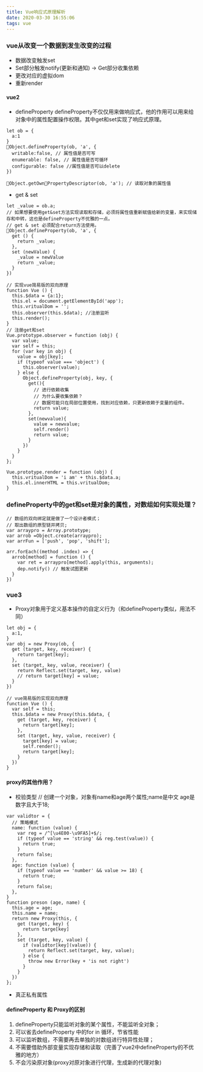 ```yaml
---
title: Vue响应式原理解析
date: 2020-03-30 16:55:06
tags: vue
---
```

### vue从改变一个数据到发生改变的过程
* 数据改变触发set
* Set部分触发notify(更新和通知) -> Get部分收集依赖
* 更改对应的虚拟dom
* 重新render
#### vue2
* defineProperty
defineProperty不仅仅用来做响应式，他的作用可以用来给对象中的属性配置操作权限。其中get和set实现了响应式原理。

```
let ob = {
  a:1
}
Object.defineProperty(ob, 'a', {
  writable:false, // 属性值是否可写
  enumerable: false, // 属性值是否可循环
  configurable: false //属性值是否可以delete
})

Object.getOwnPropertyDescriptor(ob, 'a'); // 读取对象的属性值
```
* get & set 
```
let _value = ob.a;
// 如果想要使用get&set方法实现读取和存储，必须将属性值重新赋值给新的变量，来实现储存和中转，这也是defineProperty不优雅的一点。
// get & set 必须配合return方法使用。
Object.defineProperty(ob, 'a', {
  get () {
    return _value;
  },
  set (newValue) {
    _value = newValue
    return _value;
  }
})
```


```
// 实现vue简易版的双向原理
function Vue () {
  this.$data = {a:1};
  this.el = document.getElementById('app');
  this.vritualDom = '';
  this.observer(this.$data); //注册监听
  this.render();
}
// 注册get和set
Vue.prototype.observer = function (obj) {
  var value;
  var self = this;
  for (var key in obj) {
    value = obj[key];
    if (typeof value === 'object') {
      this.observer(value);
    } else {
      Object.defineProperty(obj, key, {
        get(){
          // 进行依赖收集
          // 为什么要收集依赖？
          // 数据可能只在局部位置使用，找到对应依赖，只更新依赖于变量的组件。
          return value;
        },
        set(newvalue){
          value = newvalue;
          self.render()
          return value;
        }
      })
    }
  }
};

Vue.prototype.render = function (obj) {
  this.vritualDom = 'i am' + this.$data.a;
  this.el.innerHTML = this.vritualDom;
}
```


### defineProperty中的get和set是对象的属性，对数组如何实现处理？

```
// 数组的双向绑定就是做了一个设计者模式；
// 取出数组的原型链并拷贝;
var arraypro = Array.prototype;
var arrob =Object.create(arraypro);
var arrFun = ['push', 'pop', 'shift'];

arr.forEach((method .index) => {
  arrob[method] = function () {
    var ret = arraypro[method].apply(this, arguments);
    dep.notify() // 触发试图更新
  }
})
```
### vue3
* Proxy对象用于定义基本操作的自定义行为（和defineProperty类似，用法不同）
```
let obj = {
  a:1,
}
var obj = new Proxy(ob, {
  get (target, key, receiver) {
    return target[key];
  },
  set (target, key, value, receiver) {
    return Reflect.set(target, key, value)
    // return target[key] = value;
  }
})
```



```
// vue简易版的实现双向原理
function Vue () {
  var self = this;
  this.$data = new Proxy(this.$data, {
    get (target, key, receiver) {
      return target[key];
    },
    set (target, key, value, receiver) {
      target[key] = value;
      self.render();
      return target[key];
    }
  })
}

```


#### proxy的其他作用？
* 校验类型
 // 创建一个对象，对象有name和age两个属性;name是中文 age是数字且大于18;
```
var validtor = {
  // 策略模式
  name: function (value) {
    var reg = /^[\u4E00-\u9FA5]+$/;
    if (typeof value == 'string' && reg.test(value)) {
      return true;
    }
    return false;
  },
  age: function (value) {
    if (typeof value == 'number' && value >= 18) {
      return true;
    }
    return false;
  },
}
function preson (age, name) {
  this.age = age;
  this.name = name;
  return new Proxy(this, {
    get (target, key) {
      return targe[key]
    },
    set (target, key, value) {
      if (validtor[key](value)) {
        return Reflect.set(target, key, value);
      } else {
        throw new Error(key + 'is not right')
      }
    }
  })
};
```
* 真正私有属性

#### defineProperty 和 Proxy的区别
1. defineProperty只能监听对象的某个属性，不能监听全对象；
2. 可以省去defineProperty 中的for in 循环，节省性能
3. 可以监听数组，不需要再去单独的对数组进行特异性处理；
4. 不需要借助外部变量实现存储和读取（完善了vue2中defineProperty的不优雅的地方）
3. 不会污染原对象(proxy对原对象进行代理，生成新的代理对象)

